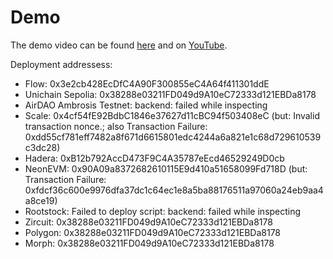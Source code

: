 # Demo

The demo video can be found [here](./multiprotocol-lp.mov) and on [YouTube](https://youtu.be/nFVjHzOv-7M).

Deployment addressess:

- Flow: 0x3e2cb428EcDfC4A90F300855eC4A64f411301ddE
- Unichain Sepolia: 0x38288e03211FD049d9A10eC72333d121EBDa8178
- AirDAO Ambrosis Testnet: backend: failed while inspecting
- Scale: 0x4cf54fE92BdbC1846e37627d11cBC94f503408eC (but: Invalid transaction nonce.; also Transaction Failure: 0xdd55cf781eff7482a8f671d6615801edc4244a6a821e1c68d729610539c3dc28)
- Hadera: 0xB12b792AccD473F9C4A35787eEcd46529249D0cb
- NeonEVM: 0x90A09a8372682610115E9d410a51658099Fd718D (but: Transaction Failure: 0xfdcf36c600e9976dfa37dc1c64ec1e8a5ba88176511a97060a24eb9aa4a8ce19)
- Rootstock: Failed to deploy script: backend: failed while inspecting
- Zircuit: 0x38288e03211FD049d9A10eC72333d121EBDa8178
- Polygon: 0x38288e03211FD049d9A10eC72333d121EBDa8178
- Morph: 0x38288e03211FD049d9A10eC72333d121EBDa8178